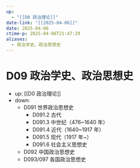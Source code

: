 ```yaml
---
up:
  - "[[D0 政治理论]]"
date-link: "[[2025-04-06]]"
date: 2025-04-06
ctime-p: 2025-04-06T21:47:29
aliases:
  - 政治学史、政治思想史
---
```


# D09 政治学史、政治思想史

- up: [[D0 政治理论]]
- down:	
	- D091 世界政治思想史
		- D091.2 古代
		- D091.3 中世纪（476~1640 年）
		- D091.4 近代（1640~1917 年）
		- D091.5 现代（1917 年~）
		- D091.6 社会主义思想史
	- D092 中国政治思想史
	- D093/097 各国政治思想史
	
